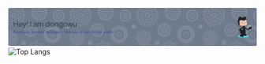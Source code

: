 ![Header](./github-header-image.png)
![Top Langs](https://github-readme-stats.vercel.app/api/top-langs/?username=anuraghazra)
